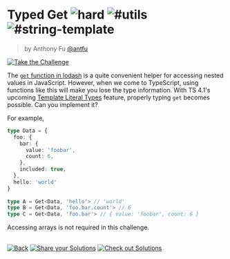 <!--info-header-start--><h1>Typed Get <img src="https://img.shields.io/badge/-hard-red" alt="hard"/> <img src="https://img.shields.io/badge/-%23utils-999" alt="#utils"/> <img src="https://img.shields.io/badge/-%23string--template-999" alt="#string-template"/></h1><blockquote><p>by Anthony Fu <a href="https://github.com/antfu" target="_blank">@antfu</a></p></blockquote><p><a href="https://tsch.js.org/270/play" target="_blank"><img src="https://img.shields.io/badge/-Take%20the%20Challenge-3178c6?logo=typescript" alt="Take the Challenge"/></a> </p><!--info-header-end-->

The [`get` function in lodash](https://lodash.com/docs/4.17.15#get) is a quite convenient helper for accessing nested values in JavaScript. However, when we come to TypeScript, using functions like this will make you lose the type information. With TS 4.1's upcoming [Template Literal Types](https://devblogs.microsoft.com/typescript/announcing-typescript-4-1-beta/#template-literal-types) feature, properly typing `get` becomes possible. Can you implement it?

For example,

```ts
type Data = {
  foo: {
    bar: {
      value: 'foobar',
      count: 6,
    },
    included: true,
  },
  hello: 'world'
}
  
type A = Get<Data, 'hello'> // 'world'
type B = Get<Data, 'foo.bar.count'> // 6
type C = Get<Data, 'foo.bar'> // { value: 'foobar', count: 6 }
```

Accessing arrays is not required in this challenge.


<!--info-footer-start--><br><a href="../../README.md" target="_blank"><img src="https://img.shields.io/badge/-Back-grey" alt="Back"/></a> <a href="https://tsch.js.org/270/answer" target="_blank"><img src="https://img.shields.io/badge/-Share%20your%20Solutions-teal" alt="Share your Solutions"/></a> <a href="https://tsch.js.org/270/solutions" target="_blank"><img src="https://img.shields.io/badge/-Check%20out%20Solutions-de5a77?logo=awesome-lists&logoColor=white" alt="Check out Solutions"/></a> <!--info-footer-end-->